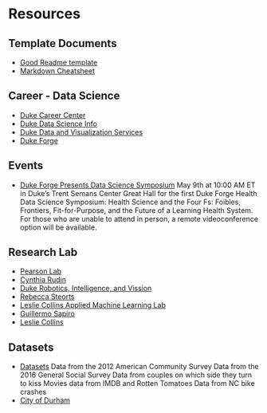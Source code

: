 # Resources

## Template Documents
* [Good Readme template](https://gist.github.com/PurpleBooth/109311bb0361f32d87a2)
* [Markdown Cheatsheet](https://github.com/adam-p/markdown-here/wiki/Markdown-Cheatsheet)

## Career - Data Science
* [Duke Career Center](https://studentaffairs.duke.edu/career/jobs-internships)
* [Duke Data Science Info](https://studentaffairs.duke.edu/career/explore-careers/datascience)
* [Duke Data and Visualization Services](https://library.duke.edu/data/)
* [Duke Forge](https://forge.duke.edu/)

## Events
* [Duke Forge Presents Data Science Symposium](https://forge.duke.edu/news/duke-forge-presents-data-science-symposium)
May 9th at 10:00 AM ET in Duke’s Trent Semans Center Great Hall for the first Duke Forge Health Data Science Symposium: Health Science and the Four Fs: Foibles, Frontiers, Fit-for-Purpose, and the Future of a Learning Health System. For those who are unable to attend in person, a remote videoconference option will be available.

## Research Lab
* [Pearson Lab](https://github.com/pearsonlab)
* [Cynthia Rudin](https://users.cs.duke.edu/~cynthia/)
* [Duke Robotics, Intelligence, and Vission](http://driv.cs.duke.edu/wiki/index.php?n=Main.People)
* [Rebecca Steorts](http://www2.stat.duke.edu/~rcs46/)
* [Leslie Collins Applied Machine Learning Lab](http://amll.pratt.duke.edu/)
* [Guillermo Sapiro](http://sapirolab.pratt.duke.edu/)
* [Leslie Collins](http://hal.pratt.duke.edu/people)


## Datasets
* [Datasets](http://www2.stat.duke.edu/~mc301/data/)
Data from the 2012 American Community Survey
Data from the 2016 General Social Survey
Data from couples on which side they turn to kiss
Movies data from IMDB and Rotten Tomatoes
Data from NC bike crashes
* [City of Durham](https://opendurham.nc.gov/page/aboutus/)
